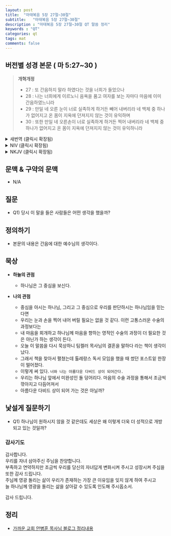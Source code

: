 ```yaml
---
layout: post
title:  "마태복음 5장 27절~30절"
subtitle:   "마태복음 5장 27절~30절"
description : "마태복음 5장 27절~30절 QT 말씀 정리"
keywords : "QT"
categories: qt
tags: mat
comments: false
---
```


## 버전별 성경 본문 ( 마 5:27~30 )

> **개혁개정**
>* 27 : 또 간음하지 말라 하였다는 것을 너희가 들었으나
>* 28 : 나는 너희에게 이르노니 음욕을 품고 여자를 보는 자마다 마음에 이미 간음하였느니라
>* 29 : 만일 네 오른 눈이 너로 실족하게 하거든 빼어 내버리라 네 백체 중 하나가 없어지고 온 몸이 지옥에 던져지지 않는 것이 유익하며
>* 30 : 또한 만일 네 오른손이 너로 실족하게 하거든 찍어 내버리라 네 백체 중 하나가 없어지고 온 몸이 지옥에 던져지지 않는 것이 유익하니라

<details>
<summary> 새번역 (클릭시 확장됨)</summary>
<div markdown="1">

>* 27 : "'간음하지 말아라' 하고 말한 것을, 너희는 들었다.
>* 28 : 그러나 나는 너희에게 말한다. 여자를 보고 음욕을 품는 사람은 이미 마음으로 그 여자를 범하였다.
>* 29 : 네 오른 눈이 너로 하여금 죄를 짓게 하거든, 빼서 내버려라. 신체의 한 부분을 잃는 것이, 온 몸이 지옥에 던져지는 것보다 더 낫다.
>* 30 : 또 네 오른손이 너로 하여금 죄를 짓게 하거든, 찍어서 내버려라. 신체의 한 부분을 잃는 것이, 온몸이 지옥에 던져지는 것보다 더 낫다."
</div>
</details>

<details>
<summary> NIV (클릭시 확장됨)</summary>
<div markdown="1">

>* 27 : “You have heard that it was said, ‘You shall not commit adultery.’
>* 28 : But I tell you that anyone who looks at a woman lustfully has already committed adultery with her in his heart.
>* 29 : If your right eye causes you to stumble, gouge it out and throw it away. It is better for you to lose one part of your body than for your whole body to be thrown into hell.
>* 30 : And if your right hand causes you to stumble, cut it off and throw it away. It is better for you to lose one part of your body than for your whole body to go into hell.
</div>
</details>

<details>
<summary> NKJV (클릭시 확장됨)</summary>
<div markdown="1">

>* 27 : “You have heard that it was said to those of old, ‘You shall not commit adultery.’
>* 28 : But I say to you that whoever looks at a woman to lust for her has already committed adultery with her in his heart.
>* 29 : If your right eye causes you to sin, pluck it out and cast it from you; for it is more profitable for you that one of your members perish, than for your whole body to be cast into hell.
>* 30 : And if your right hand causes you to sin, cut it off and cast it from you; for it is more profitable for you that one of your members perish, than for your whole body to be cast into hell.
</div>
</details>

## 문맥 & 구약의 문맥 

* N/A

## 질문 

* Q1) 당시 이 말을 들은 사람들은 어떤 생각을 했을까? 

## 정의하기

* 본문의 내용은 간음에 대한 예수님의 생각이다. 

## 묵상

* **하늘의 관점**  
    - 하나님은 그 중심을 보신다.
  
* **나의 관점**
    - 중심을 아시는 하나님, 그리고 그 중심으로 우리를 판단하시는 하나님임을 믿는다면  
    - 우리는 눈과 손을 찍어 내어 버릴 필요는 없을 것 같다. 이런 고통스러운 수술의 과정보다는  
    - 내 마음을 회개하고 하나님께 마음을 향하는 영적인 수술의 과정이 더 필요한 것은 아닌가 하는 생각이 든다.  
    - 오늘 이 말씀을 다시 묵상하니 팀켈러 목사님의 결혼을 말하다 라는 책이 생각이 났다.  
    - 그래서 책을 찾아서 펼쳤는데 톨레랑스 독서 모임을 했을 때 썼던 포스트잍 한장이 떨어졌다.  
    - 이렇게 써 있다. `너와 나는 아름다운 다비드 상이 되어간다.`  
    - 우리는 하나님 앞에서 미완성인 돌 덩어리다. 마음의 수술 과정을 통해서 조금씩 깎아지고 다듬어져서  
    - 아름다운 다비드 상이 되어 가는 것은 아닐까?  

## 낯설게 질문하기

* Q1) 하나님이 원하시지 않을 것 같은데도 세상은 왜 이렇게 더욱 더 성적으로 개방되고 있는 것일까?

### 감사기도

감사합니다.  
우리를 자녀 삼아주신 주님을 찬양합니다.  
부족하고 연약하지만 조금씩 우리를 당신의 자녀답게 변화시켜 주시고 성장시켜 주심을 또한 감사 드립니다.  
주님께 영광 돌리는 삶이 우리가 존재하는 가장 큰 이유임을 잊지 않게 하여 주시고   
늘 하나님께 영광을 돌리는 삶을 살아갈 수 있도록 인도해 주시옵소서.  

감사 드립니다.  

## 정리
* [가까운 교회 안병훈 목사님 블로그 정리내용](https://blog.naver.com/tolerance2018)


